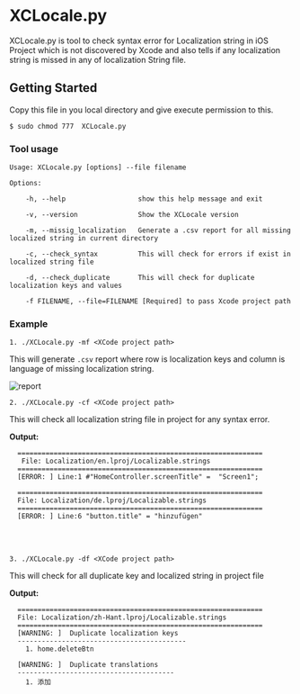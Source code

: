 # XCLocale.py
XCLocale.py is tool to check syntax error for Localization string in iOS Project which is not discovered by Xcode and also tells if any localization string is missed in any of localization String file.

## Getting Started
Copy this file in you local directory and give execute permission to this.

```
$ sudo chmod 777  XCLocale.py 
```

### Tool usage
    Usage: XCLocale.py [options] --file filename

    Options:

        -h, --help                  show this help message and exit
  
        -v, --version               Show the XCLocale version
  
        -m, --missig_localization   Generate a .csv report for all missing localized string in current directory
                        
        -c, --check_syntax          This will check for errors if exist in localized string file
                        
        -d, --check_duplicate       This will check for duplicate localization keys and values
                        
        -f FILENAME, --file=FILENAME [Required] to pass Xcode project path
  
### Example
```
1. ./XCLocale.py -mf <XCode project path>
```
This will generate `.csv` report where row is localization keys and column is language of missing localization string.

![report](https://github.com/Rocker007/XCLocale/blob/master/Image%20/Report.png)


```
2. ./XCLocale.py -cf <XCode project path>
```
This will check all localization string file in project for any syntax error.


**Output:**<br/>

      =============================================================
       File: Localization/en.lproj/Localizable.strings
      =============================================================
      [ERROR: ] Line:1 #"HomeController.screenTitle" =  "Screen1";

      =============================================================
      File: Localization/de.lproj/Localizable.strings
      =============================================================
      [ERROR: ] Line:6 "button.title" = "hinzufügen"

<br/>
<br/>


```
3. ./XCLocale.py -df <XCode project path>
```
This will check for all duplicate key and localized string in project file

**Output:**<br/>

      =============================================================
      File: Localization/zh-Hant.lproj/Localizable.strings
      =============================================================
      [WARNING: ]  Duplicate localization keys
      ------------------------------------------
        1. home.deleteBtn

      [WARNING: ]  Duplicate translations
      ---------------------------------------
        1. 添加
